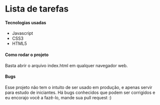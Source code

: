 Lista de tarefas
=========

#### Tecnologias usadas
* Javascript 
* CSS3 
* HTML5 

#### Como rodar o projeto

Basta abrir o arquivo index.html em qualquer navegador web.

#### Bugs

Esse projeto não tem o intuito de ser usado em produção, e apenas servir para estudo de iniciantes. Há bugs conhecidos que podem ser corrigidos e eu encorajo você a fazê-lo, mande sua pull request :) 
